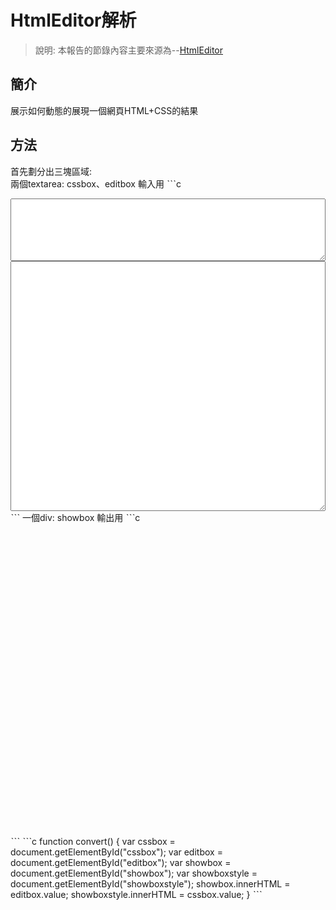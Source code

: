 # HtmlEditor解析
> 說明: 本報告的節錄內容主要來源為--[HtmlEditor](https://github.com/ccccourse/wp/blob/master/code/06-app1/htmlEditor/HtmlEditorEmpty.htm)  

## 簡介  
展示如何動態的展現一個網頁HTML+CSS的結果  

## 方法  
首先劃分出三塊區域:  
兩個textarea: cssbox、editbox 輸入用
ˋˋˋc
<td width="50%">  
  <textarea id="cssbox" style="width:100%; height:100px;" >  
  </textarea>  
  <textarea id="editbox" style="width:100%; height:400px;">  
  </textarea>   
</td>  
ˋˋˋ
一個div: showbox 輸出用  
ˋˋˋc
<div id="showbox" style="width:100%; height:500px;">  
  </div>  
ˋˋˋ
ˋˋˋc  
function convert() {
  var cssbox  = document.getElementById("cssbox");
  var editbox = document.getElementById("editbox");
  var showbox = document.getElementById("showbox");
  var showboxstyle = document.getElementById("showboxstyle");
  showbox.innerHTML = editbox.value;
  showboxstyle.innerHTML = cssbox.value;
}
ˋˋˋ

